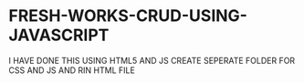 # FRESH-WORKS-CRUD-USING-JAVASCRIPT
I HAVE DONE THIS USING HTML5 AND JS 
CREATE SEPERATE FOLDER FOR CSS AND JS AND RIN HTML  FILE
